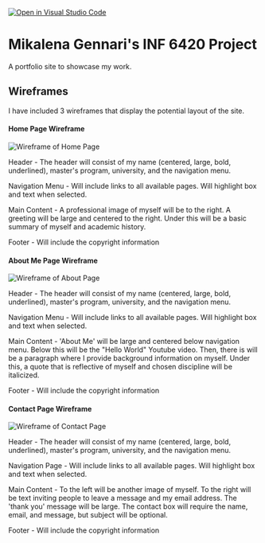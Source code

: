 [![Open in Visual Studio Code](https://classroom.github.com/assets/open-in-vscode-2e0aaae1b6195c2367325f4f02e2d04e9abb55f0b24a779b69b11b9e10269abc.svg)](https://classroom.github.com/online_ide?assignment_repo_id=17680233&assignment_repo_type=AssignmentRepo)
# Mikalena Gennari's INF 6420 Project

A portfolio site to showcase my work. 

## Wireframes 

I have included 3 wireframes that display the potential layout of the site. 

#### Home Page Wireframe
![Wireframe of Home Page](<Wireframes/Home wireframe.jpg>)

Header - The header will consist of my name (centered, large, bold, underlined), master's program, university, and the navigation menu.

Navigation Menu - Will include links to all available pages. Will highlight box and text when selected.

Main Content - A professional image of myself will be to the right. A greeting will be large and centered to the right. Under this will be a basic summary of myself and academic history. 

Footer - Will include the copyright information 

#### About Me Page Wireframe
![Wireframe of About Page](<Wireframes/About Wireframe.jpg>)

Header - The header will consist of my name (centered, large, bold, underlined), master's program, university, and the navigation menu.

Navigation Menu - Will include links to all available pages. Will highlight box and text when selected.

Main Content - 'About Me' will be large and centered below navigation menu. Below this will be the "Hello World" Youtube video. Then, there is will be a paragraph where I provide background information on myself. Under this, a quote that is reflective of myself and chosen discipline will be italicized. 

Footer - Will include the copyright information 

#### Contact Page Wireframe 
![Wireframe of Contact Page](<Wireframes/Contact Wireframe.jpg>)

Header - The header will consist of my name (centered, large, bold, underlined), master's program, university, and the navigation menu.

Navigation Page - Will include links to all available pages. Will highlight box and text when selected.

Main Content - To the left will be another image of myself. To the right will be text inviting people to leave a message and my email address. The 'thank you' message will be large. The contact box will require the name, email, and message, but subject will be optional. 

Footer - Will include the copyright information 